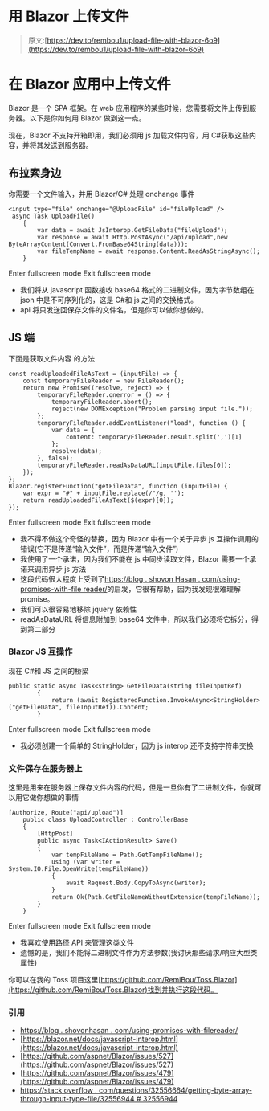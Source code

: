 # 用 Blazor 上传文件

> 原文:[https://dev.to/rembou1/upload-file-with-blazor-6o9](https://dev.to/rembou1/upload-file-with-blazor-6o9)

# 在 Blazor 应用中上传文件

Blazor 是一个 SPA 框架。在 web 应用程序的某些时候，您需要将文件上传到服务器。以下是你如何用 Blazor 做到这一点。

现在，Blazor 不支持开箱即用，我们必须用 js 加载文件内容，用 C#获取这些内容，并将其发送到服务器。

## 布拉索身边

你需要一个文件输入，并用 Blazor/C#
处理 onchange 事件

```
<input type="file" onchange="@UploadFile" id="fileUpload" />
 async Task UploadFile()
    {
        var data = await JsInterop.GetFileData("fileUpload");
        var response = await Http.PostAsync("/api/upload",new ByteArrayContent(Convert.FromBase64String(data)));
        var fileTempName = await response.Content.ReadAsStringAsync();
    } 
```

Enter fullscreen mode Exit fullscreen mode

*   我们将从 javascript 函数接收 base64 格式的二进制文件，因为字节数组在 json 中是不可序列化的，这是 C#和 js 之间的交换格式。
*   api 将只发送回保存文件的文件名，但是你可以做你想做的。

## JS 端

下面是获取文件内容
的方法

```
const readUploadedFileAsText = (inputFile) => {
    const temporaryFileReader = new FileReader();
    return new Promise((resolve, reject) => {
        temporaryFileReader.onerror = () => {
            temporaryFileReader.abort();
            reject(new DOMException("Problem parsing input file."));
        };
        temporaryFileReader.addEventListener("load", function () {
            var data = {
                content: temporaryFileReader.result.split(',')[1]
            };
            resolve(data);
        }, false);
        temporaryFileReader.readAsDataURL(inputFile.files[0]);
    });
};
Blazor.registerFunction("getFileData", function (inputFile) {
    var expr = "#" + inputFile.replace(/"/g, '');
    return readUploadedFileAsText($(expr)[0]);
}); 
```

Enter fullscreen mode Exit fullscreen mode

*   我不得不做这个奇怪的替换，因为 Blazor 中有一个关于异步 js 互操作调用的错误(它不是传递“输入文件”，而是传递“输入文件”)
*   我使用了一个承诺，因为我们不能在 js 中同步读取文件，Blazor 需要一个承诺来调用异步 js 方法
*   这段代码很大程度上受到了[https://blog . shovon Hasan . com/using-promises-with-file reader/](https://blog.shovonhasan.com/using-promises-with-filereader/)的启发，它很有帮助，因为我发现很难理解 promise。
*   我们可以很容易地移除 jquery 依赖性
*   readAsDataURL 将信息附加到 base64 文件中，所以我们必须将它拆分，得到第二部分

### Blazor JS 互操作

现在 C#和 JS 之间的桥梁

```
public static async Task<string> GetFileData(string fileInputRef)
        {
            return (await RegisteredFunction.InvokeAsync<StringHolder>("getFileData", fileInputRef)).Content;
        } 
```

Enter fullscreen mode Exit fullscreen mode

*   我必须创建一个简单的 StringHolder，因为 js interop 还不支持字符串交换

### 文件保存在服务器上

这里是用来在服务器上保存文件内容的代码，但是一旦你有了二进制文件，你就可以用它做你想做的事情

```
[Authorize, Route("api/upload")]
    public class UploadController : ControllerBase
    {
        [HttpPost]
        public async Task<IActionResult> Save()
        {
            var tempFileName = Path.GetTempFileName();
            using (var writer = System.IO.File.OpenWrite(tempFileName))
            {
                await Request.Body.CopyToAsync(writer);
            }
            return Ok(Path.GetFileNameWithoutExtension(tempFileName));
        }
    } 
```

Enter fullscreen mode Exit fullscreen mode

*   我喜欢使用路径 API 来管理这类文件
*   遗憾的是，我们不能将二进制文件作为方法参数(我讨厌那些请求/响应大型类属性)

你可以在我的 Toss 项目这里[https://github.com/RemiBou/Toss.Blazor](https://github.com/RemiBou/Toss.Blazor)找到并执行这段代码。

### 引用

*   [https://blog . shovonhasan . com/using-promises-with-filereader/](https://blog.shovonhasan.com/using-promises-with-filereader/)
*   [https://blazor.net/docs/javascript-interop.html](https://blazor.net/docs/javascript-interop.html)
*   [https://github.com/aspnet/Blazor/issues/527](https://github.com/aspnet/Blazor/issues/527)
*   [https://github.com/aspnet/Blazor/issues/479](https://github.com/aspnet/Blazor/issues/479)
*   [https://stack overflow . com/questions/32556664/getting-byte-array-through-input-type-file/32556944 # 32556944](https://stackoverflow.com/questions/32556664/getting-byte-array-through-input-type-file/32556944#32556944)